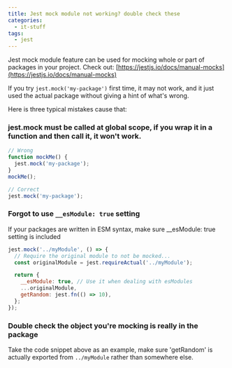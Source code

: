 ```yaml
---
title: Jest mock module not working? double check these
categories:
  - it-stuff
tags:
  - jest
---
```


Jest mock module feature can be used for mocking whole or part of packages in your project. Check out: [https://jestjs.io/docs/manual-mocks](https://jestjs.io/docs/manual-mocks)

If you try `jest.mock('my-package')` first time, it may not work, and it just used the actual package without giving a hint of what's wrong.

Here is three typical mistakes cause that:

### jest.mock must be called at global scope, if you wrap it in a function and then call it, it won't work.

```javascript
// Wrong
function mockMe() {
  jest.mock('my-package');
}
mockMe();
```

```javascript
// Correct
jest.mock('my-package');
```

### Forgot to use `__esModule: true` setting

If your packages are written in ESM syntax, make sure \_\_esModule: true setting is included

```javascript
jest.mock('../myModule', () => {
  // Require the original module to not be mocked...
  const originalModule = jest.requireActual('../myModule');

  return {
    __esModule: true, // Use it when dealing with esModules
    ...originalModule,
    getRandom: jest.fn(() => 10),
  };
});
```

### Double check the object you're mocking is really in the package

Take the code snippet above as an example, make sure 'getRandom' is actually exported from `../myModule` rather than somewhere else.
